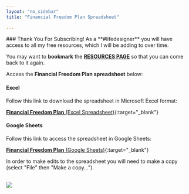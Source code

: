 ```yaml
---
layout: "no_sidebar"
title: "Financial Freedom Plan Spreadsheet"
  
---
```

 <div class="separator-2"></div>
### Thank You For Subscribing!
As a **#lifedesigner** you will have access to all my free resources, which I will be adding to over time. 

You may want to **bookmark** the [**RESOURCES PAGE**](/thankyou/20185646-lifedesigner-page-resources) so that you can come back to it again.

Access the **Financial Freedom Plan spreadsheet** below:

#### Excel
Follow this link to download the spreadsheet in Microsoft Excel format:

[**Financial Freedom Plan** (Excel Spreadsheet)](/downloads/Financial_Freedom_Calculator.xlsx){:target="_blank"}


#### Google Sheets
Follow this link to access the spreadsheet in Google Sheets:

[**Financial Freedom Plan** (Google Sheets)](http://bit.ly/freedomcalculator){:target="_blank"}

In order to make edits to the spreadsheet you will need to make a copy (select "File" then "Make a copy...").
<br>
<br>

<!-- START ADVERTISER: Preloved UK from awin.com -->
<a href="https://www.awin1.com/cread.php?s=454255&v=5834&q=218805&r=452089">
    <img src="https://www.awin1.com/cshow.php?s=454255&v=5834&q=218805&r=452089" border="0">
</a>
<!-- END ADVERTISER: Preloved UK from awin.com -->


